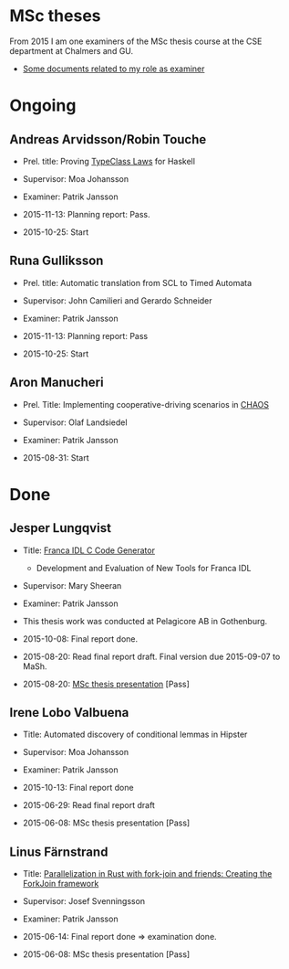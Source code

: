 # MSc theses

From 2015 I am one examiners of the MSc thesis course at the CSE department at Chalmers and GU.

* [Some documents related to my role as examiner](https://github.com/patrikja/MScThesisExaminer)

# Ongoing

## Andreas Arvidsson/Robin Touche

* Prel. title: Proving [Type­Class Laws](http://wiki.portal.chalmers.se/cse/pmwiki.php/FP/ClassLaws) for Haskell
* Supervisor: Moa Johansson
* Examiner: Patrik Jansson

* 2015-11-13: Planning report: Pass.
* 2015-10-25: Start

## Runa Gulliksson

* Prel. title: Automatic translation from SCL to Timed Automata
* Supervisor: John Camilieri and Gerardo Schneider
* Examiner: Patrik Jansson

* 2015-11-13: Planning report: Pass
* 2015-10-25: Start

## Aron Manucheri

* Prel. Title: Implementing cooperative-driving scenarios in [CHAOS](https://github.com/olafland/chaos)
* Supervisor: Olaf Landsiedel
* Examiner: Patrik Jansson

* 2015-08-31: Start

# Done

## Jesper Lungqvist

* Title: [Franca IDL C Code Generator](https://github.com/Pelagicore/FrancaCCG)
    * Development and Evaluation of New Tools for Franca IDL
* Supervisor: Mary Sheeran
* Examiner: Patrik Jansson
* ​This thesis work was conducted at Pelagicore AB in Gothenburg.

* 2015-10-08: Final report done.
* 2015-08-20: Read final report draft. Final version due 2015-09-07 to MaSh.
* 2015-08-20: [MSc thesis presentation](http://www.chalmers.se/sv/institutioner/cse/kalendarium/Sidor/jesperlundqvist.aspx) [Pass]

## Irene Lobo Valbuena

* Title: Automated discovery of conditional lemmas in Hipster
* Supervisor: Moa Johansson
* Examiner: Patrik Jansson

* 2015-10-13: Final report done
* 2015-06-29: Read final report draft
* 2015-06-08: MSc thesis presentation [Pass]

## Linus Färnstrand

* Title: [Parallelization in Rust with fork-join and friends: Creating the ForkJoin framework](http://studentarbeten.chalmers.se/publication/219016-parallelization-in-rust-with-fork-join-and-friends-creating-the-fork-join-framework)
* Supervisor: Josef Svenningsson
* Examiner: Patrik Jansson

* 2015-06-14: Final report done => examination done.
* 2015-06-08: MSc thesis presentation [Pass]
